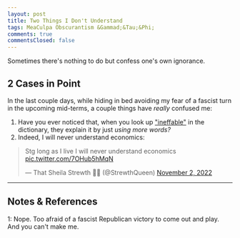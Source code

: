 ```yaml
---
layout: post
title: Two Things I Don't Understand
tags: MeaCulpa Obscurantism &Gammad;&Tau;&Phi;
comments: true
commentsClosed: false
---
```


Sometimes there's nothing to do but confess one's own ignorance.  


## 2 Cases in Point  

In the last couple days, while hiding in bed avoiding my fear of a fascist turn in the
upcoming mid-terms, a couple things have _really_ confused me:  

1. Have you ever noticed that, when you look up
   ["ineffable"](https://en.wikipedia.org/wiki/Ineffability) in the dictionary, they
   explain it by just _using more words?_  
2. Indeed, I will never understand economics:  
<blockquote class="twitter-tweet">
  <p lang="en" dir="ltr">
    Stg long as I live I will never understand economics
    <a href="https://t.co/7OHub5hMqN">pic.twitter.com/7OHub5hMqN</a>
  </p>&mdash; That Sheila Strewth 🏳️‍⚧️ (@StrewthQueen) <a href="https://twitter.com/StrewthQueen/status/1587686455580557312?ref_src=twsrc%5Etfw">November 2, 2022</a>
</blockquote>
<script async src="https://platform.twitter.com/widgets.js"></script>

---

## Notes &amp; References  

<!--
<sup id="fn1a">[[1]](#fn1)</sup>

<a id="fn1">1</a>: ***, ["***"](***), *** [↩](#fn1a)  

<a href="{{ site.baseurl }}/images/***">
  <img src="{{ site.baseurl }}/images/***" width="400" height="***" alt="***" title="***" style="float: right; margin: 3px 3px 3px 3px; border: 1px solid #000000;">
</a>

<iframe width="400" height="224" src="***" allow="accelerometer; encrypted-media; gyroscope; picture-in-picture" allowfullscreen style="float: right; margin: 3px 3px 3px 3px; border: 1px solid #000000;"></iframe>
-->

<a id="fn1">1</a>: Nope.  Too afraid of a fascist Republican victory to come out and play.
And you can't make me.
